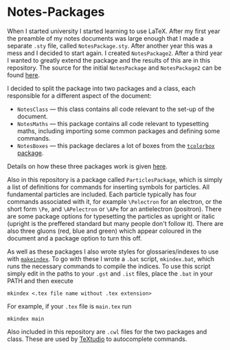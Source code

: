 # Notes-Packages

When I started university I started learning to use LaTeX. After my first year the preamble of my notes documents was large enough that I made a separate `.sty` file, called `NotesPackage.sty`. 
After another year this was a mess and I decided to start again. I created `NotesPackage2`. After a third year I wanted to greatly extend the package and the results of this are in this repository.
The source for the initial `NotesPackage` and `NotesPackage2` can be found [here](https://github.com/WilloughbySeago/Uni-Notes/tree/main/NotesPackage).

I decided to split the package into two packages and a class, each responsible for a different aspect of the document:
* `NotesClass` &mdash; this class contains all code relevant to the set-up of the document.
* `NotesMaths` &mdash; this package contains all code relevant to typesetting maths, including importing some common packages and defining some commands.
* `NotesBoxes` &mdash; this package declares a lot of boxes from the [`tcolorbox` package](https://www.ctan.org/pkg/tcolorbox).

Details on how these three packages work is given [here](https://github.com/WilloughbySeago/Notes-Packages/blob/main/Notes-Packages.pdf).

Also in this repository is a package called `ParticlesPackage`, which is simply a list of definitions for commands for inserting symbols for particles.
All fundamental particles are included.
Each particle typically has four commands associated with it, for example `\Pelectron` for an electron, or the short form `\Pe`, and `\APelectron` or `\APe` for an antielectron (positron).
There are some package options for typesetting the particles as upright or italic (upright is the preffered standard but many people don't follow it).
There are also three gluons (red, blue and green) which appear coloured in the document and a package option to turn this off.

As well as these packages I also wrote styles for glossaries/indexes to use with [`makeindex`](https://mirror.ox.ac.uk/sites/ctan.org/indexing/makeindex/doc/makeindex.pdf).
To go with these I wrote a `.bat` script, `mkindex.bat`, which runs the necessary commands to compile the indices.
To use this script simply edit in the paths to your `.gst` and `.ist` files, place the `.bat` in your PATH and then execute
```batch
mkindex <.tex file name without .tex extension>
```
For example, if your `.tex` file is `main.tex` run
```batch
mkindex main
```

Also included in this repository are `.cwl` files for the two packages and class.
These are used by [TeXtudio](https://www.texstudio.org/) to autocomplete commands.
